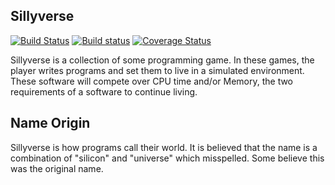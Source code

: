 Sillyverse
----------
[![Build Status](https://travis-ci.org/aidin36/sillyverse.svg?branch=master)](https://travis-ci.org/aidin36/sillyverse) [![Build status](https://ci.appveyor.com/api/projects/status/lvpyipbnlmbcb9s3/branch/master?svg=true)](https://ci.appveyor.com/project/aidin36/sillyverse/branch/master) [![Coverage Status](https://coveralls.io/repos/github/aidin36/sillyverse/badge.svg?branch=master)](https://coveralls.io/github/aidin36/sillyverse?branch=master)

Sillyverse is a collection of some programming game. In these games, the player writes programs and set them to live in a simulated environment. These software will compete over CPU time and/or Memory, the two requirements of a software to continue living.

Name Origin
-----------

Sillyverse is how programs call their world. It is believed that the name is a combination of "silicon" and "universe" which misspelled. Some believe this was the original name.

